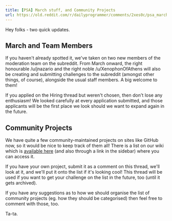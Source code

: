 ```yaml
---
title: [PSA] March stuff, and Community Projects
url: https://old.reddit.com/r/dailyprogrammer/comments/2xes0c/psa_march_stuff_and_community_projects/
---
```


Hey folks - two quick updates.

## March and Team Members

If you haven't already spotted it, we've taken on two new members of the moderation team on the subreddit. From March onward, the right honourable /u/jnazario and the right noble /u/XenophonOfAthens will also be creating and submitting challenges to the subreddit (amongst other things, of course), alongside the usual staff members. A big welcome to them!

If you applied on the Hiring thread but weren't chosen, then don't lose any enthusiasm! We looked carefully at every application submitted, and those applicants will be the first place we look should we want to expand again in the future.

## Community Projects

We have quite a few community-maintained projects on sites like GitHub now, so it would be nice to keep track of them all! There is a list on our wiki which is [available here](http://www.reddit.com/r/dailyprogrammer/wiki/community) (and also through a link in the sidebar) where you can access it.

If you have your own project, submit it as a comment on this thread, we'll look at it, and we'll put it onto the list if it's looking cool! This thread will be used if you want to get your challenge on the list in the future, too (until it gets archived).

If you have any suggestions as to how we should organise the list of community projects (eg. how they should be categorised) then feel free to comment with those, too.

Ta-ta.